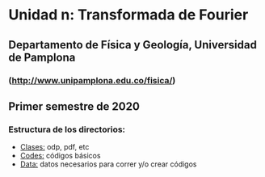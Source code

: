 # Unidad n: Transformada de Fourier
## Departamento de Física y Geología, Universidad de Pamplona
### (http://www.unipamplona.edu.co/fisica/)
## Primer semestre de 2020

### Estructura de los directorios:

- [Clases:](/clases) odp, pdf, etc
- [Codes:](/codes) códigos básicos
- [Data:](/data) datos necesarios para correr y/o crear códigos


